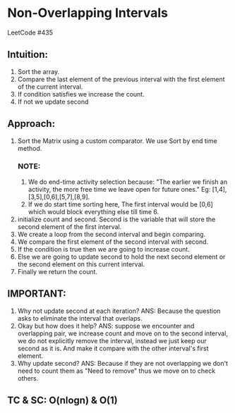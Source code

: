 # Non-Overlapping Intervals
LeetCode #435

## Intuition: 
1. Sort the array.
2. Compare the last element of the previous interval with the first element of the current interval.
3. If condition satisfies we increase the count. 
4. If not we update second

## Approach:
1. Sort the Matrix using a custom comparator. We use Sort by end time method.
   ### NOTE:
   1. We do end-time activity selection because:
       "The earlier we finish an activity, the more free time we leave open for future ones."
       Eg: [1,4],[3,5],[0,6],[5,7],[8,9].
   2. If we do start time sorting here, The first interval would be [0,6] which would block everything else till time 6.
2. initialize count and second. Second is the variable that will store the second element of the first interval.
3. We create a loop from the second interval and begin comparing.
4. We compare the first element of the second interval with second.
5. If the condition is true then we are going to increase count. 
6. Else we are going to update second to hold the next second element or the second element on this current interval.
7. Finally we return the count.

## IMPORTANT:
1. Why not update second at each iteration?
ANS: Because the question asks to eliminate the interval that overlaps.
2. Okay but how does it help?
ANS: suppose we encounter and overlapping pair, we increase count and move on to the second interval, we do not explicitly remove the interval, instead we just keep our second as it is. And make it compare with the other interval's first element. 
3. Why update second?
ANS: Because if they are not overlapping we don't need to count them as "Need to remove" thus we move on to check others.

## TC & SC: O(nlogn) & O(1)
